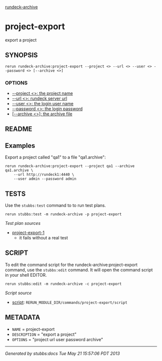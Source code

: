 [rundeck-archive](../../index.html)
# project-export 

export a project

## SYNOPSIS

    rerun rundeck-archive:project-export --project <> --url <> --user <> --password <> [--archive <>]

### OPTIONS

* [    --project <>: the project name](../../options/project/index.html)
* [    --url <>: rundeck server url](../../options/url/index.html)
* [    --user <>: the login user name](../../options/user/index.html)
* [    --password <>: the login password](../../options/password/index.html)
* [   [--archive <>]: the archive file](../../options/archive/index.html)

## README

Examples
--------

Export a project called "qa1" to a file "qa1.archive":

    rerun rundeck-archive:project-export --project qa1 --archive qa1.archive \
        --url http://rundeck1:4440 \
        --user admin --password admin 

## TESTS

Use the `stubbs:test` command to to run test plans.

    rerun stubbs:test -m rundeck-archive -p project-export

*Test plan sources*

* [project-export-1](../../tests/project-export-1.html)
  * it fails without a real test

## SCRIPT

To edit the command script for the rundeck-archive:project-export command, 
use the `stubbs:edit`
command. It will open the command script in your shell EDITOR.

    rerun stubbs:edit -m rundeck-archive -c project-export

*Script source*

* [script](script.html): `RERUN_MODULE_DIR/commands/project-export/script`

## METADATA

* `NAME` = project-export
* `DESCRIPTION` = "export a project"
* `OPTIONS` = "project url user password archive"

----

*Generated by stubbs:docs Tue May 21 15:57:06 PDT 2013*

